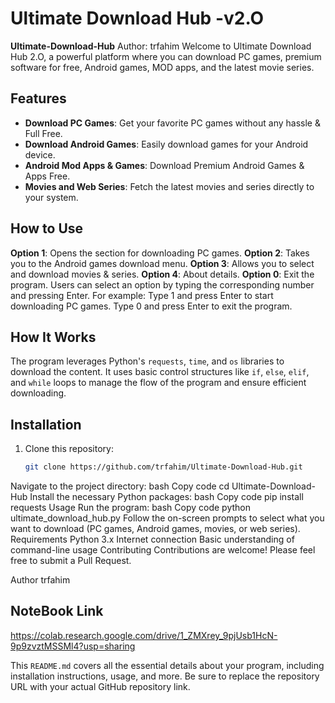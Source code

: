 # Ultimate Download Hub -v2.O

**Ultimate-Download-Hub** Author: trfahim
Welcome to Ultimate Download Hub 2.O, a powerful platform where you can download PC games, premium software for free, Android games, MOD apps, and the latest movie series.

## Features

- **Download PC Games**: Get your favorite PC games without any hassle & Full Free.
- **Download Android Games**: Easily download games for your Android device.
- **Android Mod Apps & Games**: Download Premium Android Games & Apps Free.
- **Movies and Web Series**: Fetch the latest movies and series directly to your system.

## How to Use
**Option 1**: Opens the section for downloading PC games.
**Option 2**: Takes you to the Android games download menu.
**Option 3**: Allows you to select and download movies & series.
**Option 4**: About details.
**Option 0**: Exit the program.
Users can select an option by typing the corresponding number and pressing Enter. 
For example:
Type 1 and press Enter to start downloading PC games.
Type 0 and press Enter to exit the program.

## How It Works

The program leverages Python's `requests`, `time`, and `os` libraries to download the content. It uses basic control structures like `if`, `else`, `elif`, and `while` loops to manage the flow of the program and ensure efficient downloading.

## Installation

1. Clone this repository:
   ```bash
   git clone https://github.com/trfahim/Ultimate-Download-Hub.git
Navigate to the project directory:
bash
Copy code
cd Ultimate-Download-Hub
Install the necessary Python packages:
bash
Copy code
pip install requests
Usage
Run the program:
bash
Copy code
python ultimate_download_hub.py
Follow the on-screen prompts to select what you want to download (PC games, Android games, movies, or web series).
Requirements
Python 3.x
Internet connection
Basic understanding of command-line usage
Contributing
Contributions are welcome! Please feel free to submit a Pull Request.


Author
trfahim
## NoteBook Link
https://colab.research.google.com/drive/1_ZMXrey_9pjUsb1HcN-9p9zvztMSSMl4?usp=sharing

This `README.md` covers all the essential details about your program, including installation instructions, usage, and more. Be sure to replace the repository URL with your actual GitHub repository link.
